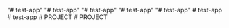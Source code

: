 "# test-app" 
"# test-app" 
"# test-app" 
"# test-app" 
"# test-app" 
#   t e s t - a p p  
 #   t e s t - a p p  
 #   P R O J E C T  
 #   P R O J E C T  
 